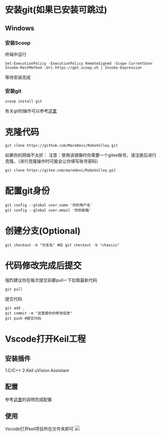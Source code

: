 # 安装git(如果已安装可跳过)

## Windows

### 安装Scoop
终端中运行
```shell
Set-ExecutionPolicy -ExecutionPolicy RemoteSigned -Scope CurrentUser
Invoke-RestMethod -Uri https://get.scoop.sh | Invoke-Expression
```
等待安装完成

### 安装git
```shell
scoop install git
```
有关git的操作可以参考[这里](https://www.runoob.com/git/git-tutorial.html)

# 克隆代码

```shell
git clone https://github.com/MareDevi/RoboVolley.git
```
如果你的网络不太好：
注意：使用该镜像时你需要一个gitee账号，请注册后进行克隆。（进行克隆操作时可能会让你填写账号密码）

```shell
git clone https://gitee.com/maredevi/RoboVolley.git
```

# 配置git身份

```shell
git config --global user.name '你的用户名' 
git config --global user.email '你的邮箱'
```

# 创建分支(Optional)

``` shell
git checkout -b "分支名" #如 git checkout -b "chassis"
```

# 代码修改完成后提交

强烈建议你在每次提交前都pull一下拉取最新代码
``` shell
git pull
```

提交代码

```shell
git add .
git commit -m "这里是你的修改信息"
git push #提交代码
```


# Vscode打开Keil工程

## 安装插件
1.C/C++
2.Keil uVision Assistant

## 配置
参考[这里](https://marketplace.visualstudio.com/items?itemName=jacksonjim.keil-vscode-assistant)的说明完成配置

## 使用
Vscode打开keil项目所在文件夹即可
![](https://photos.maredevi.fun/i/2025/07/05/6868f9cda7355.png)